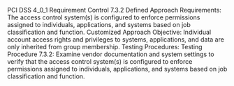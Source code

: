 PCI DSS 4_0_1 Requirement Control 7.3.2 Defined Approach Requirements: The access control system(s) is configured to enforce permissions assigned to individuals, applications, and systems based on job classification and function. Customized Approach Objective: Individual account access rights and privileges to systems, applications, and data are only inherited from group membership. Testing Procedures: Testing Procedure 7.3.2: Examine vendor documentation and system settings to verify that the access control system(s) is configured to enforce permissions assigned to individuals, applications, and systems based on job classification and function.